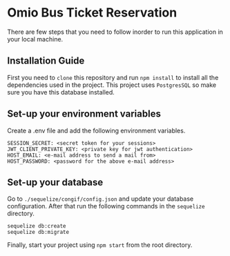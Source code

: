 # Omio Bus Ticket Reservation

There are few steps that you need to follow inorder to run this application
in your local machine.

## Installation Guide

First you need to `clone` this repository and run `npm install` to
install all the dependencies used in the project. This project uses `PostgresSQL`
so make sure you have this database installed.

## Set-up your environment variables

Create a .env file and add the following environment variables.

```
SESSION_SECRET: <secret token for your sessions>
JWT_CLIENT_PRIVATE_KEY: <private key for jwt authentication>
HOST_EMAIL: <e-mail address to send a mail from>
HOST_PASSWORD: <password for the above e-mail address>
```

## Set-up your database

Go to `./sequelize/congif/config.json` and update your database configuration. After that
run the following commands in the `sequelize` directory.

```
sequelize db:create
sequelize db:migrate
```

Finally, start your project using `npm start` from the root directory.